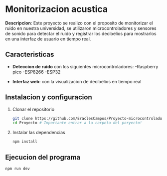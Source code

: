 # Monitorizacion acustica

**Descripcion**: Este proyecto se realizo con el proposito de monitorizar el ruido en nuestra universidad,
se utilizaron microcontroladores y sensores de sonido para detectar el ruido y registrar los decibelios para mostrarlos en una interfaz de usuario en tiempo real.

## Caracteristicas
- **Deteccion de ruido** con los siguientes microcontroladores:
  -Raspberry pico
  -ESP8266
  -ESP32

- **Interfaz web**: con la visualizacion de decibelios en tiempo real

## Instalacion y configuracion
1. Clonar el repositorio
    ```bash
    git clone https://github.com/EraclesCampos/Proyecto-microcontroladores.git
    cd Proyecto # Importante entrar a la carpeta del poryecto!
2. Instalar las dependencias
    ```bash
    npm install 

## Ejecucion del programa
    npm run dev

